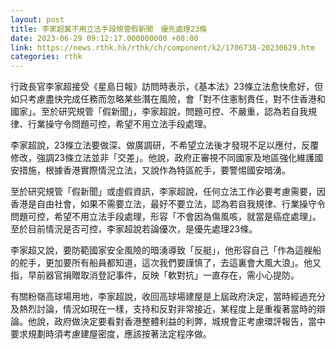 ```yaml
---
layout: post
title: 李家超冀不用立法手段規管假新聞　優先處理23條
date: 2023-06-29 09:12:17.000000000 +08:00
link: https://news.rthk.hk/rthk/ch/component/k2/1706738-20230629.htm
categories: rthk
---
```


行政長官李家超接受《星島日報》訪問時表示，《基本法》23條立法愈快愈好，但如只考慮盡快完成任務而忽略某些潛在風險，會「對不住憲制責任，對不住香港和國家」。至於研究規管「假新聞」，李家超說，問題可控、不嚴重，認為若自我規律、行業操守令問題可控，希望不用立法手段處理。

李家超說，23條立法要做深、做廣調研，不希望立法後才發現不足以應付，反覆修改，強調23條立法並非「交差」。他說，政府正審視不同國家及地區強化維護國安措施，根據香港實際情況立法，又說作為特區舵手，要警惕國安暗湧。

至於研究規管「假新聞」或虛假資訊，李家超說，任何立法工作必要考慮需要，因香港是自由社會，如果不需要立法，最好不要立法，認為若自我規律、行業操守令問題可控，希望不用立法手段處理，形容「不會因為傷風咳，就當是癌症處理」。至於目前情況是否可控，李家超說若論優次，是優先處理23條。

李家超又說，要防範國家安全風險的暗湧導致「反艇」，他形容自己「作為這艘船的舵手，更加要所有船員都知道，這次我們要謹慎了，去這裏會大風大浪」。他又指，早前器官捐贈取消登記事件，反映「軟對抗」一直存在，需小心提防。

有關粉嶺高球場用地，李家超說，收回高球場建屋是上屆政府決定，當時經過充分及熱烈討論，情況如現在一樣，支持和反對非常接近，某程度上是重複著當時的辯論。他說，政府做決定要看對香港整體利益的利弊，城規會正考慮環評報告，當中要求規劃時須考慮建屋密度，應該按著法定程序做。
